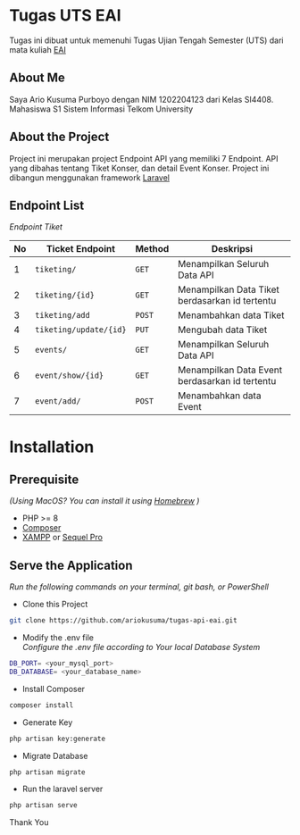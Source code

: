 

# Tugas UTS EAI

Tugas ini dibuat untuk memenuhi Tugas Ujian Tengah Semester (UTS) dari mata kuliah [EAI](https://lms.telkomuniversity.ac.id/course/view.php?id=32905)


## About Me
Saya Ario Kusuma Purboyo  dengan NIM 1202204123 dari Kelas SI4408. Mahasiswa S1 Sistem Informasi Telkom University

## About the Project
Project ini merupakan project Endpoint API yang memiliki 7 Endpoint. API yang dibahas tentang Tiket Konser, dan detail Event Konser. Project ini dibangun menggunakan framework [Laravel](https://laravel.com)

## Endpoint List

*Endpoint Tiket*

| No  | Ticket Endpoint            | Method | Deskripsi                                         |
| --- | -------------------------- | ------ | ------------------------------------------------- |
| 1   | `tiketing/`                | `GET`  | Menampilkan Seluruh Data API                      |
| 2   | `tiketing/{id}`            | `GET`  | Menampilkan Data Tiket berdasarkan id tertentu    |
| 3   | `tiketing/add`             | `POST` | Menambahkan data Tiket                            |
| 4   | `tiketing/update/{id}`     | `PUT`  | Mengubah data Tiket                               |
| 5   | `events/`                  | `GET`  | Menampilkan Seluruh Data API                      |
| 6   | `event/show/{id}`          | `GET`  | Menampilkan Data Event berdasarkan id tertentu    |
| 7   | `event/add/`               | `POST` | Menambahkan data Event                            |



# Installation
## Prerequisite
*(Using MacOS? You can install it using [Homebrew](https://brew.sh/) )*
- PHP >= 8
- [Composer](https://getcomposer.org/) 
- [XAMPP](https://www.apachefriends.org/download.html) or [Sequel Pro](http://sequelpro.com/)


## Serve the Application
*Run the following commands on your terminal, git bash, or PowerShell*

- Clone this Project
```bash
git clone https://github.com/ariokusuma/tugas-api-eai.git
```

- Modify the .env file <br>
*Configure the .env file according to Your local Database System*
```bash
DB_PORT= <your_mysql_port>
DB_DATABASE= <your_database_name>
```

- Install Composer
```bash
composer install
```

- Generate Key
```bash
php artisan key:generate
```

- Migrate Database
```bash
php artisan migrate
```

- Run the laravel server
```bash
php artisan serve
```


Thank You

